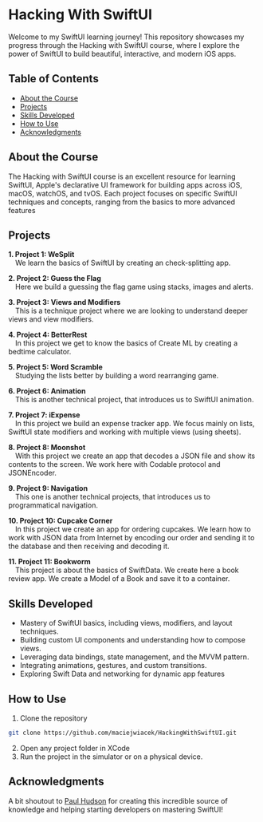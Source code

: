 # Hacking With SwiftUI
Welcome to my SwiftUI learning journey! This repository showcases my progress through the Hacking with SwiftUI course, where I explore the power of SwiftUI to build beautiful, interactive, and modern iOS apps.

## Table of Contents
- [About the Course](#about-the-course)
- [Projects](#projects)
- [Skills Developed](#skills-developed)
- [How to Use](#how-to-use)
- [Acknowledgments](#acknowledgments)

## About the Course
The Hacking with SwiftUI course is an excellent resource for learning SwiftUI, Apple's declarative UI framework for building apps across iOS, macOS, watchOS, and tvOS. Each project focuses on specific SwiftUI techniques and concepts, ranging from the basics to more advanced features

## Projects
<b>1. Project 1: WeSplit</b> <br />
&emsp;We learn the basics of SwiftUI by creating an check-splitting app.

<b>2. Project 2: Guess the Flag</b> <br />
&emsp;Here we build a guessing the flag game using stacks, images and alerts.

<b>3. Project 3: Views and Modifiers</b> <br />
&emsp;This is a technique project where we are looking to understand deeper views and view modifiers.

<b>4. Project 4: BetterRest</b> <br />
&emsp;In this project we get to know the basics of Create ML by creating a bedtime calculator.

<b>5. Project 5: Word Scramble</b> <br />
&emsp;Studying the lists better by building a word rearranging game.

<b>6. Project 6: Animation</b> <br />
&emsp;This is another technical project, that introduces us to SwiftUI animation.

<b>7. Project 7: iExpense</b> <br />
&emsp;In this project we build an expense tracker app. We focus mainly on lists, SwiftUI state modifiers and working with multiple views (using sheets).

<b>8. Project 8: Moonshot</b> <br />
&emsp;With this project we create an app that decodes a JSON file and show its contents to the screen. We work here with Codable protocol and JSONEncoder.

<b>9. Project 9: Navigation</b> <br />
&emsp;This one is another technical projects, that introduces us to programmatical navigation.

<b>10. Project 10: Cupcake Corner</b> <br />
&emsp;In this project we create an app for ordering cupcakes. We learn how to work with JSON data from Internet by encoding our order and sending it to the database and then receiving and decoding it.

<b>11. Project 11: Bookworm</b> <br />
&emsp;This project is about the basics of SwiftData. We create here a book review app. We create a Model of a Book and save it to a container.

## Skills Developed
- Mastery of SwiftUI basics, including views, modifiers, and layout techniques.
- Building custom UI components and understanding how to compose views.
- Leveraging data bindings, state management, and the MVVM pattern.
- Integrating animations, gestures, and custom transitions.
- Exploring Swift Data and networking for dynamic app features

## How to Use
1. Clone the repository
```bash
git clone https://github.com/maciejwiacek/HackingWithSwiftUI.git
```
2. Open any project folder in XCode
3. Run the project in the simulator or on a physical device.

## Acknowledgments
A bit shoutout to [Paul Hudson](https://github.com/twostraws) for creating this incredible source of knowledge and helping starting developers on mastering SwiftUI!
